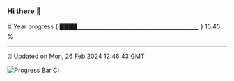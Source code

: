 ### Hi there 👋

⏳ Year progress { ████▁▁▁▁▁▁▁▁▁▁▁▁▁▁▁▁▁▁▁▁▁▁▁▁▁▁ } 15.45 %

---

⏰ Updated on Mon, 26 Feb 2024 12:46:43 GMT

![Progress Bar CI](https://github.com/IshwaranRudhara/GIT-ACTION/workflows/Progress%20Bar%20CI/badge.svg)
